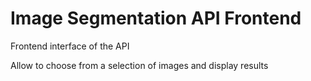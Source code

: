 # Image Segmentation API Frontend

Frontend interface of the API

Allow to choose from a selection of images and display results

